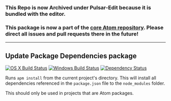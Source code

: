 ### This Repo is now Archived under Pulsar-Edit because it is bundled with the editor.

### This package is now a part of the [core Atom repository](https://github.com/atom/atom/tree/master/packages/update-package-dependencies). Please direct all issues and pull requests there in the future!

---

## Update Package Dependencies package
[![OS X Build Status](https://travis-ci.org/atom/update-package-dependencies.svg?branch=master)](https://travis-ci.org/atom/update-package-dependencies) [![Windows Build Status](https://ci.appveyor.com/api/projects/status/5xqtoc3xk1e7lt2y/branch/master?svg=true)](https://ci.appveyor.com/project/Atom/update-package-dependencies/branch/master) [![Dependency Status](https://david-dm.org/atom/update-package-dependencies.svg)](https://david-dm.org/atom/update-package-dependencies)

Runs `apm install` from the current project's directory. This will install all dependencies referenced in the `package.json` file to the `node_modules` folder.

This should only be used in projects that are Atom packages.
